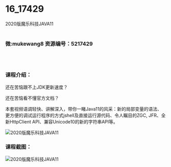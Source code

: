 # 16_17429
2020版魔乐科技JAVA11
<br/></br>
<h3>微:mukewang8 资源编号：5217429</h3>
<br/></br>
<h3>课程介绍：</h3>
<p>还在苦恼跟不上JDK更新速度？</p>
<p>还在苦恼看不懂官方文档？</p>
<p>本套视频语调轻快、讲解深入，带你一睹<a title="查看与 Java11 相关的文章" target="_blank">Java11</a>的风采：新的局部变量的语法、更方便的调试运行程序的方式jshell及直接运行源代码、令人瞩目的ZGC, JFR、全新HttpClient API、兼容Unicode10的新的字符串API等。</p>
<p><img src="https://www.ko996.com/wp-content/uploads/img/2021/01/1-16-300x171.png" alt="2020版魔乐科技JAVA11"></p>
<div class="info-desc">
<h3>课程截图：</h3>
<p><img src="https://www.ko996.com/wp-content/uploads/img/2021/01/2-20.png" alt="2020版魔乐科技JAVA11"></p>


			
</div>
